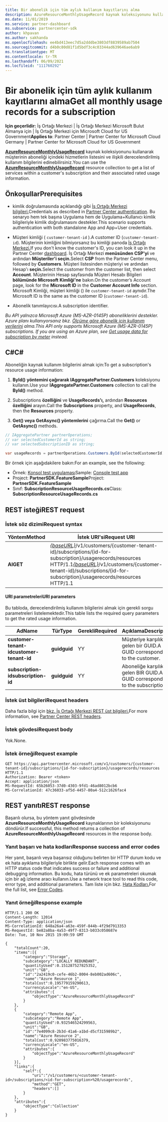 ```yaml
---
title: Bir abonelik için tüm aylık kullanım kayıtlarını alma
description: AzureResourceMonthlyUsageRecord kaynak koleksiyonunu kullanarak müşterinin aboneliği içindeki hizmetlerin listesini ve ilişkili derecelendirilmiş kullanım bilgilerini edinebilirsiniz.
ms.date: 11/01/2019
ms.service: partner-dashboard
ms.subservice: partnercenter-sdk
author: khpavan
ms.author: sakhanda
ms.openlocfilehash: ee4bd413eec7d5a2dddbe3803df8839589ab7504
ms.sourcegitcommit: d4b0c80d81f1d5bdf3c4c03344ad639646ae6ab9
ms.translationtype: MT
ms.contentlocale: tr-TR
ms.lasthandoff: 06/09/2021
ms.locfileid: "111760292"
---
```

# <a name="get-all-monthly-usage-records-for-a-subscription"></a><span data-ttu-id="47182-103">Bir abonelik için tüm aylık kullanım kayıtlarını alma</span><span class="sxs-lookup"><span data-stu-id="47182-103">Get all monthly usage records for a subscription</span></span>

<span data-ttu-id="47182-104">**Için geçerlidir:** İş Ortağı Merkezi | İş Ortağı Merkezi Microsoft Bulut Almanya için | İş Ortağı Merkezi için Microsoft Cloud for US Government</span><span class="sxs-lookup"><span data-stu-id="47182-104">**Applies to**: Partner Center | Partner Center for Microsoft Cloud Germany | Partner Center for Microsoft Cloud for US Government</span></span>

<span data-ttu-id="47182-105">[**AzureResourceMonthlyUsageRecord**](/dotnet/api/microsoft.store.partnercenter.models.usage.azureresourcemonthlyusagerecord) kaynak koleksiyonunu kullanarak müşterinin aboneliği içindeki hizmetlerin listesini ve ilişkili derecelendirilmiş kullanım bilgilerini edinebilirsiniz.</span><span class="sxs-lookup"><span data-stu-id="47182-105">You can use the [**AzureResourceMonthlyUsageRecord**](/dotnet/api/microsoft.store.partnercenter.models.usage.azureresourcemonthlyusagerecord) resource collection to get a list of services within a customer's subscription and their associated rated usage information.</span></span>

## <a name="prerequisites"></a><span data-ttu-id="47182-106">Önkoşullar</span><span class="sxs-lookup"><span data-stu-id="47182-106">Prerequisites</span></span>

- <span data-ttu-id="47182-107">kimlik doğrulamasında açıklandığı gibi [İş Ortağı Merkezi bilgileri.](partner-center-authentication.md)</span><span class="sxs-lookup"><span data-stu-id="47182-107">Credentials as described in [Partner Center authentication](partner-center-authentication.md).</span></span> <span data-ttu-id="47182-108">Bu senaryo hem tek başına Uygulama hem de Uygulama+Kullanıcı kimlik bilgileriyle kimlik doğrulamasını destekler.</span><span class="sxs-lookup"><span data-stu-id="47182-108">This scenario supports authentication with both standalone App and App+User credentials.</span></span>

- <span data-ttu-id="47182-109">Müşteri kimliği ( `customer-tenant-id` ).</span><span class="sxs-lookup"><span data-stu-id="47182-109">A customer ID (`customer-tenant-id`).</span></span> <span data-ttu-id="47182-110">Müşterinin kimliğini bilmiyorsanız bu kimliği panoda [İş Ortağı Merkezi.](https://partner.microsoft.com/dashboard)</span><span class="sxs-lookup"><span data-stu-id="47182-110">If you don't know the customer's ID, you can look it up in the Partner Center [dashboard](https://partner.microsoft.com/dashboard).</span></span> <span data-ttu-id="47182-111">İş Ortağı Merkezi **menüsünden CSP'yi** ve ardından **Müşteriler'i seçin.**</span><span class="sxs-lookup"><span data-stu-id="47182-111">Select **CSP** from the Partner Center menu, followed by **Customers**.</span></span> <span data-ttu-id="47182-112">Müşteri listesinden müşteriyi ve ardından Hesap'ı **seçin.**</span><span class="sxs-lookup"><span data-stu-id="47182-112">Select the customer from the customer list, then select **Account**.</span></span> <span data-ttu-id="47182-113">Müşterinin Hesap sayfasında Müşteri Hesabı Bilgileri **bölümünde Microsoft** **Kimliği'ne** bakın.</span><span class="sxs-lookup"><span data-stu-id="47182-113">On the customer’s Account page, look for the **Microsoft ID** in the **Customer Account Info** section.</span></span> <span data-ttu-id="47182-114">Microsoft Kimliği, müşteri kimliği () ile `customer-tenant-id` aynıdır.</span><span class="sxs-lookup"><span data-stu-id="47182-114">The Microsoft ID is the same as the customer ID  (`customer-tenant-id`).</span></span>

- <span data-ttu-id="47182-115">Abonelik tanımlayıcısı.</span><span class="sxs-lookup"><span data-stu-id="47182-115">A subscription identifier.</span></span>

<span data-ttu-id="47182-116">*Bu API yalnızca Microsoft Azure (MS-AZR-0145P) aboneliklerini destekler. Azure planı kullanıyorsanız bkz. [Ölçüme göre abonelik için kullanım verilerini](get-a-customer-subscription-meter-usage-records.md) alma.*</span><span class="sxs-lookup"><span data-stu-id="47182-116">*This API only supports Microsoft Azure (MS-AZR-0145P) subscriptions. If you are using an Azure plan, see [Get usage data for subscription by meter](get-a-customer-subscription-meter-usage-records.md) instead.*</span></span>

## <a name="c"></a><span data-ttu-id="47182-117">C\#</span><span class="sxs-lookup"><span data-stu-id="47182-117">C\#</span></span>

<span data-ttu-id="47182-118">Aboneliğin kaynak kullanım bilgilerini almak için:</span><span class="sxs-lookup"><span data-stu-id="47182-118">To get a subscription's resource usage information:</span></span>

1. <span data-ttu-id="47182-119">**ById()** **yöntemini çağırarak IAggregatePartner.Customers** koleksiyonu kullanın.</span><span class="sxs-lookup"><span data-stu-id="47182-119">Use your **IAggregatePartner.Customers** collection to call the **ById()** method.</span></span>

2. <span data-ttu-id="47182-120">Subscriptions **özelliğini** ve **UsageRecords'ı,** ardından **Resources özelliğini** arayın.</span><span class="sxs-lookup"><span data-stu-id="47182-120">Call the **Subscriptions** property, and **UsageRecords**, then the **Resources** property.</span></span>
3. <span data-ttu-id="47182-121">**Get() veya** **GetAsync() yöntemlerini** çağırma.</span><span class="sxs-lookup"><span data-stu-id="47182-121">Call the **Get()** or **GetAsync()** methods.</span></span>

``` csharp
// IAggregatePartner partnerOperations;
// var selectedCustomerId as string;
// var selectedSubscriptionID as string;

var usageRecords = partnerOperations.Customers.ById(selectedCustomerId).Subscriptions.ById(selectedSubscriptionId).UsageRecords.Resources.Get();
```

<span data-ttu-id="47182-122">Bir örnek için aşağıdakilere bakın:</span><span class="sxs-lookup"><span data-stu-id="47182-122">For an example, see the following:</span></span>

- <span data-ttu-id="47182-123">Örnek: [Konsol test uygulaması](console-test-app.md)</span><span class="sxs-lookup"><span data-stu-id="47182-123">Sample: [Console test app](console-test-app.md)</span></span>
- <span data-ttu-id="47182-124">Project: **PartnerSDK.FeatureSample**</span><span class="sxs-lookup"><span data-stu-id="47182-124">Project: **PartnerSDK.FeatureSample**</span></span>
- <span data-ttu-id="47182-125">Sınıf: **SubscriptionResourceUsageRecords.cs**</span><span class="sxs-lookup"><span data-stu-id="47182-125">Class: **SubscriptionResourceUsageRecords.cs**</span></span>

## <a name="rest-request"></a><span data-ttu-id="47182-126">REST isteği</span><span class="sxs-lookup"><span data-stu-id="47182-126">REST request</span></span>

### <a name="request-syntax"></a><span data-ttu-id="47182-127">İstek söz dizimi</span><span class="sxs-lookup"><span data-stu-id="47182-127">Request syntax</span></span>

| <span data-ttu-id="47182-128">Yöntem</span><span class="sxs-lookup"><span data-stu-id="47182-128">Method</span></span>  | <span data-ttu-id="47182-129">İstek URI'si</span><span class="sxs-lookup"><span data-stu-id="47182-129">Request URI</span></span>                                                                                                                                       |
|---------|---------------------------------------------------------------------------------------------------------------------------------------------------|
| <span data-ttu-id="47182-130">**Al**</span><span class="sxs-lookup"><span data-stu-id="47182-130">**GET**</span></span> | <span data-ttu-id="47182-131">[*{baseURL}*](partner-center-rest-urls.md)/v1/customers/{customer-tenant-id}/subscriptions/{id-for-subscription}/usagerecords/resources HTTP/1.1</span><span class="sxs-lookup"><span data-stu-id="47182-131">[*{baseURL}*](partner-center-rest-urls.md)/v1/customers/{customer-tenant-id}/subscriptions/{id-for-subscription}/usagerecords/resources HTTP/1.1</span></span> |

#### <a name="uri-parameters"></a><span data-ttu-id="47182-132">URI parametreleri</span><span class="sxs-lookup"><span data-stu-id="47182-132">URI parameters</span></span>

<span data-ttu-id="47182-133">Bu tabloda, derecelendirilmiş kullanım bilgilerini almak için gerekli sorgu parametreleri listelemektedir.</span><span class="sxs-lookup"><span data-stu-id="47182-133">This table lists the required query parameters to get the rated usage information.</span></span>

| <span data-ttu-id="47182-134">Ad</span><span class="sxs-lookup"><span data-stu-id="47182-134">Name</span></span>                    | <span data-ttu-id="47182-135">Tür</span><span class="sxs-lookup"><span data-stu-id="47182-135">Type</span></span>     | <span data-ttu-id="47182-136">Gerekli</span><span class="sxs-lookup"><span data-stu-id="47182-136">Required</span></span> | <span data-ttu-id="47182-137">Açıklama</span><span class="sxs-lookup"><span data-stu-id="47182-137">Description</span></span>                               |
|-------------------------|----------|----------|-------------------------------------------|
| <span data-ttu-id="47182-138">**customer-tenant-id**</span><span class="sxs-lookup"><span data-stu-id="47182-138">**customer-tenant-id**</span></span>  | <span data-ttu-id="47182-139">**guid**</span><span class="sxs-lookup"><span data-stu-id="47182-139">**guid**</span></span> | <span data-ttu-id="47182-140">Y</span><span class="sxs-lookup"><span data-stu-id="47182-140">Y</span></span>        | <span data-ttu-id="47182-141">Müşteriye karşılık gelen bir GUID.</span><span class="sxs-lookup"><span data-stu-id="47182-141">A GUID corresponding to the customer.</span></span>     |
| <span data-ttu-id="47182-142">**subscription-id**</span><span class="sxs-lookup"><span data-stu-id="47182-142">**subscription-id**</span></span> | <span data-ttu-id="47182-143">**guid**</span><span class="sxs-lookup"><span data-stu-id="47182-143">**guid**</span></span> | <span data-ttu-id="47182-144">Y</span><span class="sxs-lookup"><span data-stu-id="47182-144">Y</span></span>        | <span data-ttu-id="47182-145">Aboneliğe karşılık gelen BIR GUID.</span><span class="sxs-lookup"><span data-stu-id="47182-145">A GUID corresponding to the subscription.</span></span> |

### <a name="request-headers"></a><span data-ttu-id="47182-146">İstek üst bilgileri</span><span class="sxs-lookup"><span data-stu-id="47182-146">Request headers</span></span>

<span data-ttu-id="47182-147">Daha fazla bilgi için [bkz. İş Ortağı Merkezi REST üst bilgileri.](headers.md)</span><span class="sxs-lookup"><span data-stu-id="47182-147">For more information, see [Partner Center REST headers](headers.md).</span></span>

### <a name="request-body"></a><span data-ttu-id="47182-148">İstek gövdesi</span><span class="sxs-lookup"><span data-stu-id="47182-148">Request body</span></span>

<span data-ttu-id="47182-149">Yok.</span><span class="sxs-lookup"><span data-stu-id="47182-149">None.</span></span>

### <a name="request-example"></a><span data-ttu-id="47182-150">İstek örneği</span><span class="sxs-lookup"><span data-stu-id="47182-150">Request example</span></span>

```http
GET https://api.partnercenter.microsoft.com/v1/customers/{customer-tenant-id}/subscriptions/{id-for-subscription}/usagerecords/resources HTTP/1.1
Authorization: Bearer <token>
Accept: application/json
MS-RequestId: 65b26053-37d0-4303-9fd1-46ad8012bcb6
MS-CorrelationId: 47c36033-af5d-4457-80a4-512c1626fac4
```

## <a name="rest-response"></a><span data-ttu-id="47182-151">REST yanıtı</span><span class="sxs-lookup"><span data-stu-id="47182-151">REST response</span></span>

<span data-ttu-id="47182-152">Başarılı olursa, bu yöntem yanıt gövdesinde **AzureResourceMonthlyUsageRecord** kaynaklarının bir koleksiyonunu döndürür.</span><span class="sxs-lookup"><span data-stu-id="47182-152">If successful, this method returns a collection of **AzureResourceMonthlyUsageRecord** resources in the response body.</span></span>

### <a name="response-success-and-error-codes"></a><span data-ttu-id="47182-153">Yanıt başarı ve hata kodları</span><span class="sxs-lookup"><span data-stu-id="47182-153">Response success and error codes</span></span>

<span data-ttu-id="47182-154">Her yanıt, başarılı veya başarısız olduğunu belirten bir HTTP durum kodu ve ek hata ayıklama bilgileriyle birlikte gelir.</span><span class="sxs-lookup"><span data-stu-id="47182-154">Each response comes with an HTTP status code that indicates success or failure and additional debugging information.</span></span> <span data-ttu-id="47182-155">Bu kodu, hata türünü ve ek parametreleri okumak için bir ağ izleme aracı kullanın.</span><span class="sxs-lookup"><span data-stu-id="47182-155">Use a network trace tool to read this code, error type, and additional parameters.</span></span> <span data-ttu-id="47182-156">Tam liste için bkz. [Hata Kodları.](error-codes.md)</span><span class="sxs-lookup"><span data-stu-id="47182-156">For the full list, see [Error Codes](error-codes.md).</span></span>

### <a name="response-example"></a><span data-ttu-id="47182-157">Yanıt örneği</span><span class="sxs-lookup"><span data-stu-id="47182-157">Response example</span></span>

```http
HTTP/1.1 200 OK
Content-Length: 12014
Content-Type: application/json
MS-CorrelationId: 648a26a4-a63e-459f-844b-4f29d7913353
MS-RequestId: be82a8ba-4a53-49f7-8313-b033c058687e
Date: Tue, 10 Nov 2015 19:09:59 GMT

{
    "totalCount":20,
    "items":[{
        "category":"Storage",
        "subcategory":"LOCALLY REDUNDANT",
        "quantityUsed":0.151287527825352,
        "unit":"GB",
        "id":"2a2419c0-cefe-46b2-8004-8eb002ad606c",
        "name":"Azure Resource 1",
        "totalCost":0.195779159290613,
        "currencyLocale":"en-US",
        "attributes":{
            "objectType":"AzureResourceMonthlyUsageRecord"
        }
    },
    {
        "category":"Remote App",
        "subcategory":"Remote App",
        "quantityUsed":0.932546524299563,
        "unit":"GB",
        "id":"7e4099c8-2b3d-41a6-a1bd-d5cf315989b2",
        "name":"Azure Resource 2",
        "totalCost":0.920983775016379,
        "currencyLocale":"en-US",
        "attributes":{
            "objectType":"AzureResourceMonthlyUsageRecord"
        }
    }],
    "links":{
        "self":{
            "uri":"/v1/customers/<customer-tenant-id>/subscriptions/<id-for-subscription>%20/usagerecords",
            "method":"GET",
            "headers":[]
        }
    },
    "attributes":{
        "objectType":"Collection"
    }
}
```
